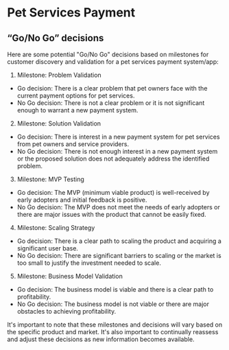 # Pet Services Payment
## “Go/No Go” decisions

Here are some potential "Go/No Go" decisions based on milestones for customer discovery and validation for a pet services payment system/app:

1. Milestone: Problem Validation
- Go decision: There is a clear problem that pet owners face with the current payment options for pet services.
- No Go decision: There is not a clear problem or it is not significant enough to warrant a new payment system.
2. Milestone: Solution Validation
- Go decision: There is interest in a new payment system for pet services from pet owners and service providers.
- No Go decision: There is not enough interest in a new payment system or the proposed solution does not adequately address the identified problem.
3. Milestone: MVP Testing
- Go decision: The MVP (minimum viable product) is well-received by early adopters and initial feedback is positive.
- No Go decision: The MVP does not meet the needs of early adopters or there are major issues with the product that cannot be easily fixed.
4. Milestone: Scaling Strategy
- Go decision: There is a clear path to scaling the product and acquiring a significant user base.
- No Go decision: There are significant barriers to scaling or the market is too small to justify the investment needed to scale.
5. Milestone: Business Model Validation
- Go decision: The business model is viable and there is a clear path to profitability.
- No Go decision: The business model is not viable or there are major obstacles to achieving profitability.

It's important to note that these milestones and decisions will vary based on the specific product and market. It's also important to continually reassess and adjust these decisions as new information becomes available.